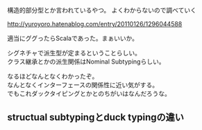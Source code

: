 

構造的部分型とか言われているやつ。
よくわからないので調べていく

http://yuroyoro.hatenablog.com/entry/20110126/1296044588


適当にググったらScalaであった。まぁいいか。  
  

シグネチャで派生型が定まるということらしい。  
クラス継承とかの派生関係はNominal Subtypingらしい。


なるほどなんとなくわかったぞ。  
なんとなくインターフェースの関係性に近い気がする。  
でもこれダックタイピングとかとのちがいはなんだろうな。


## structual subtypingとduck typingの違い
